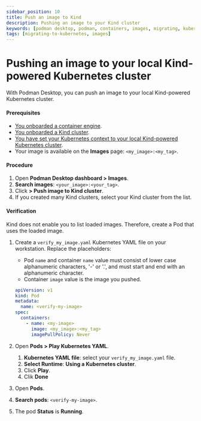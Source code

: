 ```yaml
---
sidebar_position: 10
title: Push an image to Kind
description: Pushing an image to your Kind cluster
keywords: [podman desktop, podman, containers, images, migrating, kubernetes]
tags: [migrating-to-kubernetes, images]
---
```


# Pushing an image to your local Kind-powered Kubernetes cluster

With Podman Desktop, you can push an image to your local Kind-powered Kubernetes cluster.

#### Prerequisites

- [You onboarded a container engine](/docs/onboarding-for-containers).
- [You onboarded a Kind cluster](/docs/onboarding-for-kubernetes/kind).
- [You have set your Kubernetes context to your local Kind-powered Kubernetes cluster](/docs/kubernetes/kind/working-with-your-local-kind-cluster).
- Your image is available on the **Images** page: `<my_image>:<my_tag>`.

#### Procedure

1. Open **Podman Desktop dashboard > <icon icon="fa-solid fa-cloud" size="lg" /> Images**.
1. **<icon icon="fa-solid fa-search" size="lg" /> Search images**: `<your_image>:<your_tag>`.
1. Click **<icon icon="fa-solid fa-ellipsis-v" size="lg" /> > <icon icon="fa-solid fa-ellipsis-v" size="lg" /> Push image to Kind cluster**.
1. If you created many Kind clusters, select your Kind cluster from the list.

#### Verification

Kind does not enable you to list loaded images.
Therefore, create a Pod that uses the loaded image.

1. Create a `verify_my_image.yaml` Kubernetes YAML file on your workstation.
   Replace the placeholders:

   - Pod `name` and container `name` value must consist of lower case alphanumeric characters, '-' or '.', and must start and end with an alphanumeric character.
   - Container `image` value is the image you pushed.

   ```yaml
   apiVersion: v1
   kind: Pod
   metadata:
     name: <verify-my-image>
   spec:
     containers:
       - name: <my-image>
         image: <my_image>:<my_tag>
         imagePullPolicy: Never
   ```

1. Open **<icon icon="fa-solid fa-cubes" size="lg" /> Pods > Play Kubernetes YAML**.
   1. **Kubernetes YAML file**: select your `verify_my_image.yaml` file.
   1. **Select Runtime**: **Using a Kubernetes cluster**.
   1. Click **Play**.
   1. Clik **Done**
1. Open **<icon icon="fa-solid fa-cubes" size="lg" /> Pods**.
1. **<icon icon="fa-solid fa-search" size="lg" /> Search pods**: `<verify-my-image>`.
1. The pod **Status** is **Running**.
